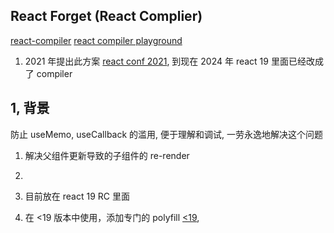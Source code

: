 ## React Forget (React Complier)

[react-compiler](https://juejin.cn/post/7372523264067043337?searchId=2024071515284169F4A8C2D23A47D9F208)
[react compiler playground](https://playground.react.dev/)

1. 2021 年提出此方案 [react conf 2021](), 到现在 2024 年 react 19 里面已经改成了 compiler

## 1, 背景

防止 useMemo, useCallback 的滥用, 便于理解和调试, 一劳永逸地解决这个问题

1. 解决父组件更新导致的子组件的 re-render
2.

3. 目前放在 react 19 RC 里面
4. 在 <19 版本中使用，添加专门的 polyfill [<19]('https://github.com/reactwg/react-compiler/discussions/6'),
